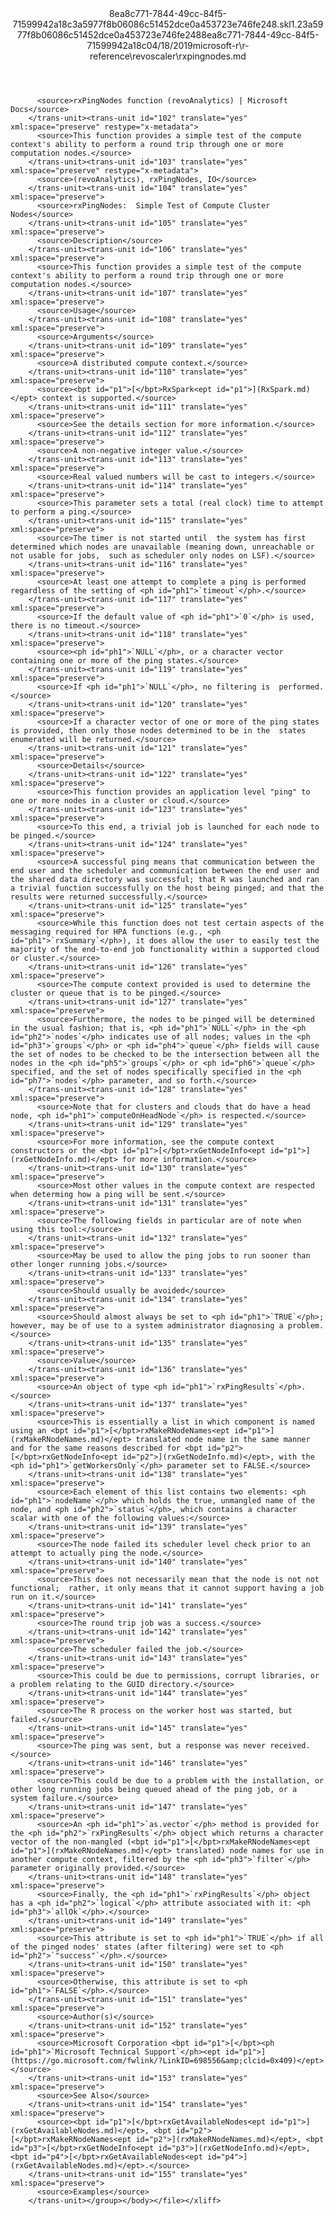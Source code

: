 <?xml version="1.0"?><xliff version="1.2" xmlns="urn:oasis:names:tc:xliff:document:1.2" xmlns:xsi="http://www.w3.org/2001/XMLSchema-instance" xsi:schemaLocation="urn:oasis:names:tc:xliff:document:1.2 xliff-core-1.2-transitional.xsd"><file datatype="xml" original="rxpingnodes.md" source-language="en-US" target-language="en-US"><header><tool tool-id="mdxliff" tool-name="mdxliff" tool-version="1.0-d1654b2" tool-company="Microsoft" /><xliffext:skl_file_name xmlns:xliffext="urn:microsoft:content:schema:xliffextensions">8ea8c771-7844-49cc-84f5-71599942a18c3a5977f8b06086c51452dce0a453723e746fe248.skl</xliffext:skl_file_name><xliffext:version xmlns:xliffext="urn:microsoft:content:schema:xliffextensions">1.2</xliffext:version><xliffext:ms.openlocfilehash xmlns:xliffext="urn:microsoft:content:schema:xliffextensions">3a5977f8b06086c51452dce0a453723e746fe248</xliffext:ms.openlocfilehash><xliffext:ms.sourcegitcommit xmlns:xliffext="urn:microsoft:content:schema:xliffextensions">8ea8c771-7844-49cc-84f5-71599942a18c</xliffext:ms.sourcegitcommit><xliffext:ms.lasthandoff xmlns:xliffext="urn:microsoft:content:schema:xliffextensions">04/18/2019</xliffext:ms.lasthandoff><xliffext:ms.openlocfilepath xmlns:xliffext="urn:microsoft:content:schema:xliffextensions">microsoft-r\r-reference\revoscaler\rxpingnodes.md</xliffext:ms.openlocfilepath></header><body><group id="content" extype="content"><trans-unit id="101" translate="yes" xml:space="preserve" restype="x-metadata">
          <source>rxPingNodes function (revoAnalytics) | Microsoft Docs</source>
        </trans-unit><trans-unit id="102" translate="yes" xml:space="preserve" restype="x-metadata">
          <source>This function provides a simple test of the compute context's ability to perform a round trip through one or more  computation nodes.</source>
        </trans-unit><trans-unit id="103" translate="yes" xml:space="preserve" restype="x-metadata">
          <source>(revoAnalytics), rxPingNodes, IO</source>
        </trans-unit><trans-unit id="104" translate="yes" xml:space="preserve">
          <source>rxPingNodes:  Simple Test of Compute Cluster Nodes</source>
        </trans-unit><trans-unit id="105" translate="yes" xml:space="preserve">
          <source>Description</source>
        </trans-unit><trans-unit id="106" translate="yes" xml:space="preserve">
          <source>This function provides a simple test of the compute context's ability to perform a round trip through one or more computation nodes.</source>
        </trans-unit><trans-unit id="107" translate="yes" xml:space="preserve">
          <source>Usage</source>
        </trans-unit><trans-unit id="108" translate="yes" xml:space="preserve">
          <source>Arguments</source>
        </trans-unit><trans-unit id="109" translate="yes" xml:space="preserve">
          <source>A distributed compute context.</source>
        </trans-unit><trans-unit id="110" translate="yes" xml:space="preserve">
          <source><bpt id="p1">[</bpt>RxSpark<ept id="p1">](RxSpark.md)</ept> context is supported.</source>
        </trans-unit><trans-unit id="111" translate="yes" xml:space="preserve">
          <source>See the details section for more information.</source>
        </trans-unit><trans-unit id="112" translate="yes" xml:space="preserve">
          <source>A non-negative integer value.</source>
        </trans-unit><trans-unit id="113" translate="yes" xml:space="preserve">
          <source>Real valued numbers will be cast to integers.</source>
        </trans-unit><trans-unit id="114" translate="yes" xml:space="preserve">
          <source>This parameter sets a total (real clock) time to attempt to perform a ping.</source>
        </trans-unit><trans-unit id="115" translate="yes" xml:space="preserve">
          <source>The timer is not started until  the system has first determined which nodes are unavailable (meaning down, unreachable or not usable for jobs,  such as scheduler only nodes on LSF).</source>
        </trans-unit><trans-unit id="116" translate="yes" xml:space="preserve">
          <source>At least one attempt to complete a ping is performed regardless of the setting of <ph id="ph1">`timeout`</ph>.</source>
        </trans-unit><trans-unit id="117" translate="yes" xml:space="preserve">
          <source>If the default value of <ph id="ph1">`0`</ph> is used, there is no timeout.</source>
        </trans-unit><trans-unit id="118" translate="yes" xml:space="preserve">
          <source><ph id="ph1">`NULL`</ph>, or a character vector containing one or more of the ping states.</source>
        </trans-unit><trans-unit id="119" translate="yes" xml:space="preserve">
          <source>If <ph id="ph1">`NULL`</ph>, no filtering is  performed.</source>
        </trans-unit><trans-unit id="120" translate="yes" xml:space="preserve">
          <source>If a character vector of one or more of the ping states is provided, then only those nodes determined to be in the  states enumerated will be returned.</source>
        </trans-unit><trans-unit id="121" translate="yes" xml:space="preserve">
          <source>Details</source>
        </trans-unit><trans-unit id="122" translate="yes" xml:space="preserve">
          <source>This function provides an application level "ping" to one or more nodes in a cluster or cloud.</source>
        </trans-unit><trans-unit id="123" translate="yes" xml:space="preserve">
          <source>To this end, a trivial job is launched for each node to be pinged.</source>
        </trans-unit><trans-unit id="124" translate="yes" xml:space="preserve">
          <source>A successful ping means that communication between the end user and the scheduler and communication between the end user and the shared data directory was successful; that R was launched and ran a trivial function successfully on the host being pinged; and that the results were returned successfully.</source>
        </trans-unit><trans-unit id="125" translate="yes" xml:space="preserve">
          <source>While this function does not test certain aspects of the messaging required for HPA functions (e.g., <ph id="ph1">`rxSummary`</ph>), it does allow the user to easily test the majority of the end-to-end job functionality within a supported cloud or cluster.</source>
        </trans-unit><trans-unit id="126" translate="yes" xml:space="preserve">
          <source>The compute context provided is used to determine the cluster or queue that is to be pinged.</source>
        </trans-unit><trans-unit id="127" translate="yes" xml:space="preserve">
          <source>Furthermore, the nodes to be pinged will be determined in the usual fashion; that is, <ph id="ph1">`NULL`</ph> in the <ph id="ph2">`nodes`</ph> indicates use of all nodes; values in the <ph id="ph3">`groups`</ph> or <ph id="ph4">`queue`</ph> fields will cause the set of nodes to be checked to be the intersection between all the nodes in the <ph id="ph5">`groups`</ph> or <ph id="ph6">`queue`</ph> specified, and the set of nodes specifically specified in the <ph id="ph7">`nodes`</ph> parameter, and so forth.</source>
        </trans-unit><trans-unit id="128" translate="yes" xml:space="preserve">
          <source>Note that for clusters and clouds that do have a head node, <ph id="ph1">`computeOnHeadNode`</ph> is respected.</source>
        </trans-unit><trans-unit id="129" translate="yes" xml:space="preserve">
          <source>For more information, see the compute context constructors or the <bpt id="p1">[</bpt>rxGetNodeInfo<ept id="p1">](rxGetNodeInfo.md)</ept> for more information.</source>
        </trans-unit><trans-unit id="130" translate="yes" xml:space="preserve">
          <source>Most other values in the compute context are respected when determing how a ping will be sent.</source>
        </trans-unit><trans-unit id="131" translate="yes" xml:space="preserve">
          <source>The following fields in particular are of note when using this tool:</source>
        </trans-unit><trans-unit id="132" translate="yes" xml:space="preserve">
          <source>May be used to allow the ping jobs to run sooner than other longer running jobs.</source>
        </trans-unit><trans-unit id="133" translate="yes" xml:space="preserve">
          <source>Should usually be avoided</source>
        </trans-unit><trans-unit id="134" translate="yes" xml:space="preserve">
          <source>Should almost always be set to <ph id="ph1">`TRUE`</ph>; however, may be of use to a system administrator diagnosing a problem.</source>
        </trans-unit><trans-unit id="135" translate="yes" xml:space="preserve">
          <source>Value</source>
        </trans-unit><trans-unit id="136" translate="yes" xml:space="preserve">
          <source>An object of type <ph id="ph1">`rxPingResults`</ph>.</source>
        </trans-unit><trans-unit id="137" translate="yes" xml:space="preserve">
          <source>This is essentially a list in which component is named using an <bpt id="p1">[</bpt>rxMakeRNodeNames<ept id="p1">](rxMakeRNodeNames.md)</ept> translated node name in the same manner and for the same reasons described for <bpt id="p2">[</bpt>rxGetNodeInfo<ept id="p2">](rxGetNodeInfo.md)</ept>, with the <ph id="ph1">`getWorkersOnly`</ph> parameter set to FALSE.</source>
        </trans-unit><trans-unit id="138" translate="yes" xml:space="preserve">
          <source>Each element of this list contains two elements: <ph id="ph1">`nodeName`</ph> which holds the true, unmangled name of the node, and <ph id="ph2">`status`</ph>, which contains a character scalar with one of the following values:</source>
        </trans-unit><trans-unit id="139" translate="yes" xml:space="preserve">
          <source>The node failed its scheduler level check prior to an attempt to actually ping the node.</source>
        </trans-unit><trans-unit id="140" translate="yes" xml:space="preserve">
          <source>This does not necessarily mean that the node is not not functional;  rather, it only means that it cannot support having a job run on it.</source>
        </trans-unit><trans-unit id="141" translate="yes" xml:space="preserve">
          <source>The round trip job was a success.</source>
        </trans-unit><trans-unit id="142" translate="yes" xml:space="preserve">
          <source>The scheduler failed the job.</source>
        </trans-unit><trans-unit id="143" translate="yes" xml:space="preserve">
          <source>This could be due to permissions, corrupt libraries, or a problem relating to the GUID directory.</source>
        </trans-unit><trans-unit id="144" translate="yes" xml:space="preserve">
          <source>The R process on the worker host was started, but failed.</source>
        </trans-unit><trans-unit id="145" translate="yes" xml:space="preserve">
          <source>The ping was sent, but a response was never received.</source>
        </trans-unit><trans-unit id="146" translate="yes" xml:space="preserve">
          <source>This could be due to a problem with the installation, or other long running jobs being queued ahead of the ping job, or a system failure.</source>
        </trans-unit><trans-unit id="147" translate="yes" xml:space="preserve">
          <source>An <ph id="ph1">`as.vector`</ph> method is provided for the <ph id="ph2">`rxPingResults`</ph> object which returns a character vector of the non-mangled (<bpt id="p1">[</bpt>rxMakeRNodeNames<ept id="p1">](rxMakeRNodeNames.md)</ept> translated) node names for use in another compute context, filtered by the <ph id="ph3">`filter`</ph> parameter originally provided.</source>
        </trans-unit><trans-unit id="148" translate="yes" xml:space="preserve">
          <source>Finally, the <ph id="ph1">`rxPingResults`</ph> object has a <ph id="ph2">`logical`</ph> attribute associated with it: <ph id="ph3">`allOk`</ph>.</source>
        </trans-unit><trans-unit id="149" translate="yes" xml:space="preserve">
          <source>This attribute is set to <ph id="ph1">`TRUE`</ph> if all of the pinged nodes' states (after filtering) were set to <ph id="ph2">`"success"`</ph>.</source>
        </trans-unit><trans-unit id="150" translate="yes" xml:space="preserve">
          <source>Otherwise, this attribute is set to <ph id="ph1">`FALSE`</ph>.</source>
        </trans-unit><trans-unit id="151" translate="yes" xml:space="preserve">
          <source>Author(s)</source>
        </trans-unit><trans-unit id="152" translate="yes" xml:space="preserve">
          <source>Microsoft Corporation <bpt id="p1">[</bpt><ph id="ph1">`Microsoft Technical Support`</ph><ept id="p1">](https://go.microsoft.com/fwlink/?LinkID=698556&amp;clcid=0x409)</ept></source>
        </trans-unit><trans-unit id="153" translate="yes" xml:space="preserve">
          <source>See Also</source>
        </trans-unit><trans-unit id="154" translate="yes" xml:space="preserve">
          <source><bpt id="p1">[</bpt>rxGetAvailableNodes<ept id="p1">](rxGetAvailableNodes.md)</ept>, <bpt id="p2">[</bpt>rxMakeRNodeNames<ept id="p2">](rxMakeRNodeNames.md)</ept>, <bpt id="p3">[</bpt>rxGetNodeInfo<ept id="p3">](rxGetNodeInfo.md)</ept>, <bpt id="p4">[</bpt>rxGetAvailableNodes<ept id="p4">](rxGetAvailableNodes.md)</ept>.</source>
        </trans-unit><trans-unit id="155" translate="yes" xml:space="preserve">
          <source>Examples</source>
        </trans-unit></group></body></file></xliff>